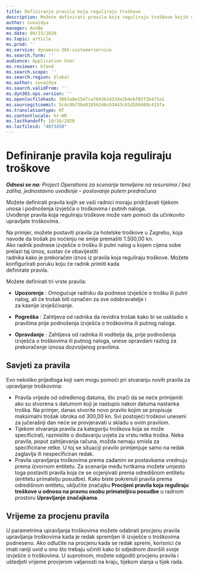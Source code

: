 ```yaml
---
title: Definiranje pravila koja reguliraju troškove
description: Možete definirati pravila koja reguliraju troškove kojih se vaši radnici moraju pridržavati tijekom unosa i podnošenja izvješća o troškovima i putnih naloga.
author: suvaidya
manager: AnnBe
ms.date: 09/23/2020
ms.topic: article
ms.prod: ''
ms.service: dynamics-365-customerservice
ms.search.form: ''
audience: Application User
ms.reviewer: kfend
ms.search.scope: ''
ms.search.region: Global
ms.author: suvaidya
ms.search.validFrom: ''
ms.dyn365.ops.version: ''
ms.openlocfilehash: 30b3a0e1547ca7043b1433da2b4ebf02f2b473a1
ms.sourcegitcommit: 5c4c9bf3ba018562d6cb3443c01d550489c415fa
ms.translationtype: HT
ms.contentlocale: hr-HR
ms.lasthandoff: 10/16/2020
ms.locfileid: "4073458"
---
```

# <a name="define-expense-policies"></a>Definiranje pravila koja reguliraju troškove

_**Odnosi se na:** Project Operations za scenarije temeljene na resursima / bez zaliha, jednostavno uvođenje – poslovanje putem predračuna_

Možete definirati pravila kojih se vaši radnici moraju pridržavati tijekom unosa i podnošenja izvješća o troškovima i putnih naloga.         
Uvođenje pravila koja reguliraju troškove može vam pomoći da učinkovito upravljate troškovima.         

Na primjer, možete postaviti pravila za hotelske troškove u Zagrebu, koja navode da trošak po noćenju ne smije premašiti 1.500,00 kn.       
Ako radnik podnese izvješće o trošku ili putni nalog u kojem cijena sobe prelazi taj iznos, sustav će obavijestiti         
radnika kako je prekoračen iznos iz pravila koja reguliraju troškove. Možete konfigurirati poruku koju će radnik primiti kada        
definirate pravila.      
        
Možete definirati tri vrste pravila:         
        
- **Upozorenje** : Omogućuje radniku da podnese izvješće o trošku ili putni nalog, ali će trošak biti označen za sve odobravatelje i         
  za kasnije izvješćivanje.        

- **Pogreška** : Zahtijeva od radnika da revidira trošak kako bi se uskladio s pravilima prije podnošenja izvješća o troškovima ili putnog naloga.        
 
 - **Opravdanje** : Zahtijeva od radnika ili voditelja da, prije podnošenja izvješća o troškovima ili putnog naloga, unese opravdani razlog za prekoračenje iznosa dozvoljenog pravilima.        

## <a name="policy-tips"></a>Savjeti za pravila
Evo nekoliko prijedloga koji vam mogu pomoći pri stvaranju novih pravila za upravljanje troškovima: 

- Pravila vrijede od određenog datuma, što znači da se neće primijeniti ako su stvorena s datumom koji je nastupio nakon datuma nastanka troška. Na primjer, danas stvorite novo pravilo kojim se propisuje maksimalni trošak obroka od 300,00 kn. Svi postojeći troškovi uneseni za jučerašnji dan neće se provjeravati u skladu s ovim pravilom.
- Tijekom stvaranja pravila za kategoriju troškova koja se može specificirati, razmislite o dodavanju uvjeta za vrstu retka troška. Neka pravila, poput zahtijevanja računa, možda nemaju smisla za specificirane retke. U toj se situaciji pravilo primjenjuje samo na redak zaglavlja ili nespecificiran redak. 
- Pravila upravljanja troškovima prema zadanim se postavkama vrednuju prema izvornom entitetu. Za scenarije među tvrtkama možete umjesto toga postaviti pravila koja će se ocjenjivati prema odredišnom entitetu (entitetu primatelju posudbe). Kako biste pokrenuli pravila prema odredišnom entitetu, uključite značajku **Procijeni pravila koja reguliraju troškove u odnosu na pravnu osobu primateljicu posudbe** u radnom prostoru **Upravljanje značajkama**.

## <a name="when-to-evaluate-policies"></a>Vrijeme za procjenu pravila

U parametrima upravljanja troškovima možete odabrati procjenu pravila upravljanja troškovima kada je redak spremljen ili izvješće o troškovima podneseno. Ako odlučite na procjenu kada se redak spremi, korisnici će imati raniji uvid u ono što trebaju učiniti kako bi odjednom dovršili svoje izvješće o troškovima. U suprotnom, možete odgoditi procjenu pravila i uštedjeti vrijeme provjerom valjanosti na kraju, tijekom slanja u tijek rada.
